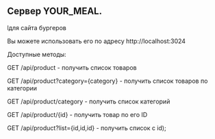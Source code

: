 ## Сервер YOUR_MEAL.
lдля сайта бургеров

Вы можете использовать его по адресу http://localhost:3024


Доступные методы:


GET /api/product - получить список товаров

GET /api/product?category={category} - получить список товаров по категории

GET /api/product/category - получить список категорий

GET /api/product/{id} - получить товар по его ID

GET /api/product?list={id,id,id} - получить список с id);
